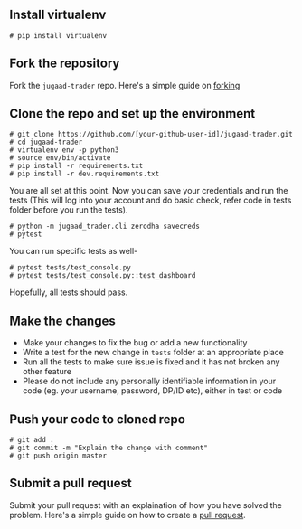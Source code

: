 
## Install virtualenv

`# pip install virtualenv`

## Fork the repository

Fork the `jugaad-trader` repo. Here's a simple guide on [forking](https://docs.github.com/en/get-started/quickstart/fork-a-repo)


## Clone the repo and set up the environment

```
# git clone https://github.com/[your-github-user-id]/jugaad-trader.git
# cd jugaad-trader
# virtualenv env -p python3
# source env/bin/activate
# pip install -r requirements.txt
# pip install -r dev.requirements.txt
```

You are all set at this point. Now you can save your credentials and run the tests (This will log into your account and do basic check, refer code in tests folder before you run the tests).

```
# python -m jugaad_trader.cli zerodha savecreds
# pytest
```

You can run specific tests as well-

```
# pytest tests/test_console.py
# pytest tests/test_console.py::test_dashboard
```

Hopefully, all tests should pass.

## Make the changes

* Make your changes to fix the bug or add a new functionality 
* Write a test for the new change in `tests` folder at an appropriate place
* Run all the tests to make sure issue is fixed and it has not broken any other feature
* Please do not include any personally identifiable information in your code (eg. your username, password, DP/ID etc), either in test or code

## Push your code to cloned repo

```
# git add .
# git commit -m "Explain the change with comment"
# git push origin master
```

## Submit a pull request

Submit your pull request with an explaination of how you have solved the problem. Here's a simple guide on how to create a [pull request](https://docs.github.com/en/github/collaborating-with-pull-requests/proposing-changes-to-your-work-with-pull-requests/creating-a-pull-request-from-a-fork).
